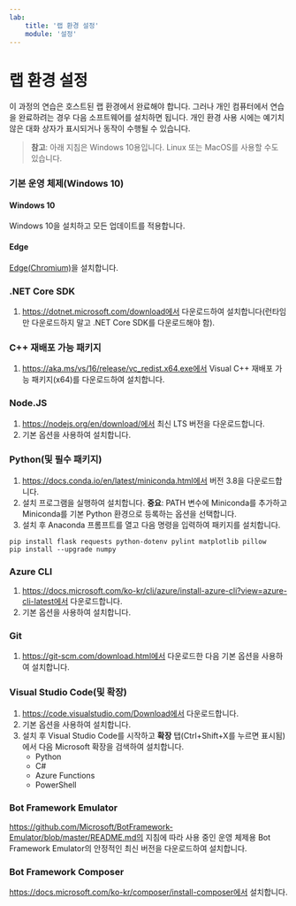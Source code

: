 ```yaml
---
lab:
    title: '랩 환경 설정'
    module: '설정'
---
```


# 랩 환경 설정

이 과정의 연습은 호스트된 랩 환경에서 완료해야 합니다. 그러나 개인 컴퓨터에서 연습을 완료하려는 경우 다음 소프트웨어를 설치하면 됩니다. 개인 환경 사용 시에는 예기치 않은 대화 상자가 표시되거나 동작이 수행될 수 있습니다.

> **참고**: 아래 지침은 Windows 10용입니다. Linux 또는 MacOS를 사용할 수도 있습니다.

### 기본 운영 체제(Windows 10)

#### Windows 10

Windows 10을 설치하고 모든 업데이트를 적용합니다.

#### Edge

[Edge(Chromium)](https://microsoft.com/edge)을 설치합니다.

### .NET Core SDK

1. https://dotnet.microsoft.com/download에서 다운로드하여 설치합니다(런타임만 다운로드하지 말고 .NET Core SDK를 다운로드해야 함).

### C++ 재배포 가능 패키지

1. https://aka.ms/vs/16/release/vc_redist.x64.exe에서 Visual C++ 재배포 가능 패키지(x64)를 다운로드하여 설치합니다.

### Node.JS

1. https://nodejs.org/en/download/에서 최신 LTS 버전을 다운로드합니다. 
2. 기본 옵션을 사용하여 설치합니다.

### Python(및 필수 패키지)

1. https://docs.conda.io/en/latest/miniconda.html에서 버전 3.8을 다운로드합니다. 
2. 설치 프로그램을 실행하여 설치합니다. **중요**: PATH 변수에 Miniconda를 추가하고 Miniconda를 기본 Python 환경으로 등록하는 옵션을 선택합니다.
3. 설치 후 Anaconda 프롬프트를 열고 다음 명령을 입력하여 패키지를 설치합니다. 

```
pip install flask requests python-dotenv pylint matplotlib pillow
pip install --upgrade numpy
```

### Azure CLI

1. https://docs.microsoft.com/ko-kr/cli/azure/install-azure-cli?view=azure-cli-latest에서 다운로드합니다. 
2. 기본 옵션을 사용하여 설치합니다.

### Git

1. https://git-scm.com/download.html에서 다운로드한 다음 기본 옵션을 사용하여 설치합니다.


### Visual Studio Code(및 확장)

1. https://code.visualstudio.com/Download에서 다운로드합니다. 
2. 기본 옵션을 사용하여 설치합니다. 
3. 설치 후 Visual Studio Code를 시작하고 **확장** 탭(Ctrl+Shift+X를 누르면 표시됨)에서 다음 Microsoft 확장을 검색하여 설치합니다.
    - Python
    - C#
    - Azure Functions
    - PowerShell


### Bot Framework Emulator

https://github.com/Microsoft/BotFramework-Emulator/blob/master/README.md의 지침에 따라 사용 중인 운영 체제용 Bot Framework Emulator의 안정적인 최신 버전을 다운로드하여 설치합니다.

### Bot Framework Composer

https://docs.microsoft.com/ko-kr/composer/install-composer에서 설치합니다.

